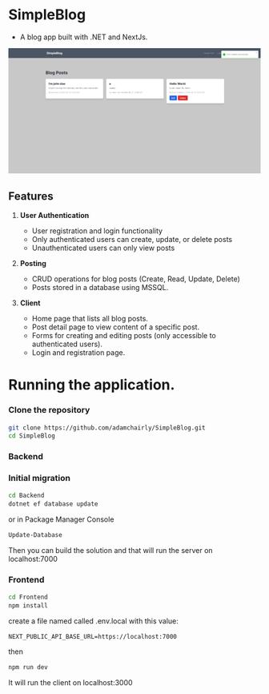 # SimpleBlog

- A blog app built with .NET and NextJs.

![](screenshot.png)
## Features

1. **User Authentication**
   - User registration and login functionality
   - Only authenticated users can create, update, or delete posts
   - Unauthenticated users can only view posts
2. **Posting**
    - CRUD operations for blog posts (Create, Read, Update, Delete)
    - Posts stored in a database using MSSQL.

3. **Client**
    - Home page that lists all blog posts.
    - Post detail page to view content of a specific post.
    - Forms for creating and editing posts (only accessible to authenticated users).
   - Login and registration page.

# Running the application.

### **Clone the repository**
```sh
git clone https://github.com/adamchairly/SimpleBlog.git
cd SimpleBlog
```
### Backend

### Initial migration
```sh
cd Backend
dotnet ef database update
```
or in Package Manager Console
```sh
Update-Database
```

Then you can build the solution and that will run the server on localhost:7000

### Frontend
```sh
cd Frontend
npm install
```
create a file named called .env.local with this value:
```
NEXT_PUBLIC_API_BASE_URL=https://localhost:7000
```

then
```sh
npm run dev
```

It will run the client on localhost:3000
